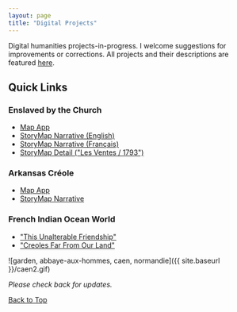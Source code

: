 ```yaml
---
layout: page
title: "Digital Projects"
---
```


Digital humanities projects-in-progress. I welcome suggestions for improvements or corrections. All projects and their descriptions are featured [here](https://gislabualr.maps.arcgis.com/home/user.html?user=nmarvin1_GISandData).

## Quick Links

### Enslaved by the Church
- [Map App](https://gislabualr.maps.arcgis.com/apps/instant/sidebar/index.html?appid=e89b39a7dadf4f6fb5184b7c694f02ac)  
- [StoryMap Narrative (English)](https://storymaps.arcgis.com/stories/68ea1822adba48acadb2848f40b29048)  
- [StoryMap Narrative (Français)](https://storymaps.arcgis.com/stories/08351cc5814c4d6e9d1672145575b422)  
- [StoryMap Detail ("Les Ventes / 1793")](https://arcg.is/1SKG4u0)

### Arkansas Créole
- [Map App](https://gislabualr.maps.arcgis.com/apps/instant/sidebar/index.html?appid=274918c16c384b2eae7ead967f951336)  
- [StoryMap Narrative](https://storymaps.arcgis.com/stories/ab8d60a903104d4ba8e2f21e60602b5d)  

### French Indian Ocean World
- ["This Unalterable Friendship"](https://storymaps.arcgis.com/stories/5a50f7f5c7824506a3256a0e8b496dcf)  
- ["Creoles Far From Our Land"](https://storymaps.arcgis.com/stories/a4727bb429634c28a27c7b217e345419)  

![garden, abbaye-aux-hommes, caen, normandie]({{ site.baseurl }}/caen2.gif)

*Please check back for updates.*

[Back to Top](#)
